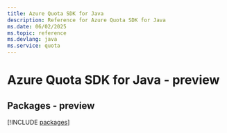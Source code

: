 ```yaml
---
title: Azure Quota SDK for Java
description: Reference for Azure Quota SDK for Java
ms.date: 06/02/2025
ms.topic: reference
ms.devlang: java
ms.service: quota
---
```

# Azure Quota SDK for Java - preview
## Packages - preview
[!INCLUDE [packages](quota-index.md)]